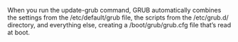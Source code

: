 When you run the update-grub command, GRUB automatically combines the settings from the /etc/default/grub file, the scripts from the /etc/grub.d/ directory, and everything else, creating a /boot/grub/grub.cfg file that’s read at boot.

